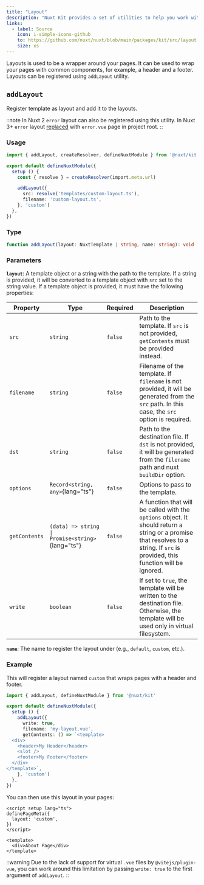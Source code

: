 ```yaml
---
title: "Layout"
description: "Nuxt Kit provides a set of utilities to help you work with layouts."
links:
  - label: Source
    icon: i-simple-icons-github
    to: https://github.com/nuxt/nuxt/blob/main/packages/kit/src/layout.ts
    size: xs
---
```


Layouts is used to be a wrapper around your pages. It can be used to wrap your pages with common components, for example, a header and a footer. Layouts can be registered using `addLayout` utility.

## `addLayout`

Register template as layout and add it to the layouts.

::note
In Nuxt 2 `error` layout can also be registered using this utility. In Nuxt 3+ `error` layout [replaced](/docs/4.x/getting-started/error-handling#error-page) with `error.vue` page in project root.
::

### Usage

```ts twoslash
import { addLayout, createResolver, defineNuxtModule } from '@nuxt/kit'

export default defineNuxtModule({
  setup () {
    const { resolve } = createResolver(import.meta.url)

    addLayout({
      src: resolve('templates/custom-layout.ts'),
      filename: 'custom-layout.ts',
    }, 'custom')
  },
})
```

### Type

```ts
function addLayout(layout: NuxtTemplate | string, name: string): void
```

### Parameters

**`layout`**: A template object or a string with the path to the template. If a string is provided, it will be converted to a template object with `src` set to the string value. If a template object is provided, it must have the following properties:

| Property      | Type                                             | Required | Description                                                                                                                                                                      |
| ------------- | ------------------------------------------------ | -------- | -------------------------------------------------------------------------------------------------------------------------------------------------------------------------------- |
| `src`         | `string`                                         | `false`  | Path to the template. If `src` is not provided, `getContents` must be provided instead.                                                                                          |
| `filename`    | `string`                                         | `false`  | Filename of the template. If `filename` is not provided, it will be generated from the `src` path. In this case, the `src` option is required.                                   |
| `dst`         | `string`                                         | `false`  | Path to the destination file. If `dst` is not provided, it will be generated from the `filename` path and nuxt `buildDir` option.                                                |
| `options`     | `Record<string, any>`{lang="ts"}                 | `false`  | Options to pass to the template.                                                                                                                                                 |
| `getContents` | `(data) => string \| Promise<string>`{lang="ts"} | `false`  | A function that will be called with the `options` object. It should return a string or a promise that resolves to a string. If `src` is provided, this function will be ignored. |
| `write`       | `boolean`                                        | `false`  | If set to `true`, the template will be written to the destination file. Otherwise, the template will be used only in virtual filesystem.                                         |

**`name`**: The name to register the layout under (e.g., `default`, `custom`, etc.).

### Example

This will register a layout named `custom` that wraps pages with a header and footer.

```ts twoslash
import { addLayout, defineNuxtModule } from '@nuxt/kit'

export default defineNuxtModule({
  setup () {
    addLayout({
      write: true,
      filename: 'my-layout.vue',
      getContents: () => `<template>
  <div>
    <header>My Header</header>
    <slot />
    <footer>My Footer</footer>
  </div>
</template>`,
    }, 'custom')
  },
})
```

You can then use this layout in your pages:

```vue [app/pages/about.vue]
<script setup lang="ts">
definePageMeta({
  layout: 'custom',
})
</script>

<template>
  <div>About Page</div>
</template>
```

::warning
Due to the lack of support for virtual `.vue` files by `@vitejs/plugin-vue`, you can work around this limitation by passing `write: true` to the first argument of `addLayout`.
::
